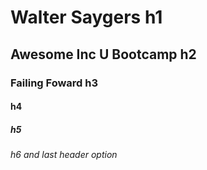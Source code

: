 # Walter Saygers h1
## Awesome Inc U Bootcamp h2
### Failing Foward h3
#### h4
##### h5
###### h6 and last header option
